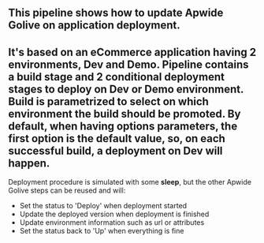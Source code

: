 This pipeline shows how to update Apwide Golive on application deployment.
---
It's based on an eCommerce application having 2 environments, Dev and Demo.
Pipeline contains a build stage and 2 conditional deployment stages to deploy on Dev or Demo environment. Build is parametrized
to select on which environment the build should be promoted. By default, when having **options** parameters, the first option
is the default value, so, on each successful build, a deployment on Dev will happen.
---
Deployment procedure is simulated with some **sleep**, but the other Apwide Golive steps can be reused and will:
* Set the status to 'Deploy' when deployment started
* Update the deployed version when deployment is finished
* Update environment information such as url or attributes
* Set the status back to 'Up' when everything is fine
